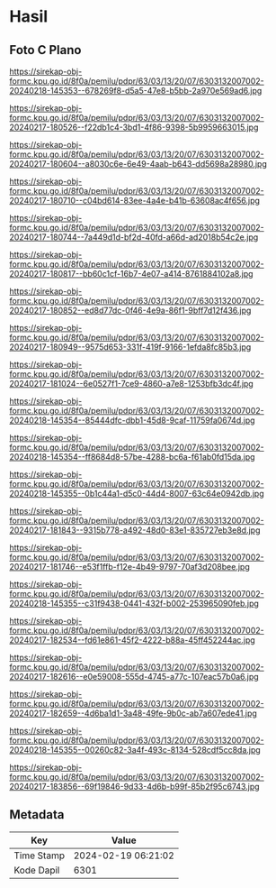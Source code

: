 # Hasil

## Foto C Plano

https://sirekap-obj-formc.kpu.go.id/8f0a/pemilu/pdpr/63/03/13/20/07/6303132007002-20240218-145353--678269f8-d5a5-47e8-b5bb-2a970e569ad6.jpg

https://sirekap-obj-formc.kpu.go.id/8f0a/pemilu/pdpr/63/03/13/20/07/6303132007002-20240217-180526--f22db1c4-3bd1-4f86-9398-5b9959663015.jpg

https://sirekap-obj-formc.kpu.go.id/8f0a/pemilu/pdpr/63/03/13/20/07/6303132007002-20240217-180604--a8030c6e-6e49-4aab-b643-dd5698a28980.jpg

https://sirekap-obj-formc.kpu.go.id/8f0a/pemilu/pdpr/63/03/13/20/07/6303132007002-20240217-180710--c04bd614-83ee-4a4e-b41b-63608ac4f656.jpg

https://sirekap-obj-formc.kpu.go.id/8f0a/pemilu/pdpr/63/03/13/20/07/6303132007002-20240217-180744--7a449d1d-bf2d-40fd-a66d-ad2018b54c2e.jpg

https://sirekap-obj-formc.kpu.go.id/8f0a/pemilu/pdpr/63/03/13/20/07/6303132007002-20240217-180817--bb60c1cf-16b7-4e07-a414-8761884102a8.jpg

https://sirekap-obj-formc.kpu.go.id/8f0a/pemilu/pdpr/63/03/13/20/07/6303132007002-20240217-180852--ed8d77dc-0f46-4e9a-86f1-9bff7d12f436.jpg

https://sirekap-obj-formc.kpu.go.id/8f0a/pemilu/pdpr/63/03/13/20/07/6303132007002-20240217-180949--9575d653-331f-419f-9166-1efda8fc85b3.jpg

https://sirekap-obj-formc.kpu.go.id/8f0a/pemilu/pdpr/63/03/13/20/07/6303132007002-20240217-181024--6e0527f1-7ce9-4860-a7e8-1253bfb3dc4f.jpg

https://sirekap-obj-formc.kpu.go.id/8f0a/pemilu/pdpr/63/03/13/20/07/6303132007002-20240218-145354--85444dfc-dbb1-45d8-9caf-11759fa0674d.jpg

https://sirekap-obj-formc.kpu.go.id/8f0a/pemilu/pdpr/63/03/13/20/07/6303132007002-20240218-145354--ff8684d8-57be-4288-bc6a-f61ab0fd15da.jpg

https://sirekap-obj-formc.kpu.go.id/8f0a/pemilu/pdpr/63/03/13/20/07/6303132007002-20240218-145355--0b1c44a1-d5c0-44d4-8007-63c64e0942db.jpg

https://sirekap-obj-formc.kpu.go.id/8f0a/pemilu/pdpr/63/03/13/20/07/6303132007002-20240217-181843--9315b778-a492-48d0-83e1-835727eb3e8d.jpg

https://sirekap-obj-formc.kpu.go.id/8f0a/pemilu/pdpr/63/03/13/20/07/6303132007002-20240217-181746--e53f1ffb-f12e-4b49-9797-70af3d208bee.jpg

https://sirekap-obj-formc.kpu.go.id/8f0a/pemilu/pdpr/63/03/13/20/07/6303132007002-20240218-145355--c31f9438-0441-432f-b002-253965090feb.jpg

https://sirekap-obj-formc.kpu.go.id/8f0a/pemilu/pdpr/63/03/13/20/07/6303132007002-20240217-182534--fd61e861-45f2-4222-b88a-45ff452244ac.jpg

https://sirekap-obj-formc.kpu.go.id/8f0a/pemilu/pdpr/63/03/13/20/07/6303132007002-20240217-182616--e0e59008-555d-4745-a77c-107eac57b0a6.jpg

https://sirekap-obj-formc.kpu.go.id/8f0a/pemilu/pdpr/63/03/13/20/07/6303132007002-20240217-182659--4d6ba1d1-3a48-49fe-9b0c-ab7a607ede41.jpg

https://sirekap-obj-formc.kpu.go.id/8f0a/pemilu/pdpr/63/03/13/20/07/6303132007002-20240218-145355--00260c82-3a4f-493c-8134-528cdf5cc8da.jpg

https://sirekap-obj-formc.kpu.go.id/8f0a/pemilu/pdpr/63/03/13/20/07/6303132007002-20240217-183856--69f19846-9d33-4d6b-b99f-85b2f95c6743.jpg


## Metadata

| Key        | Value               |
| ---------- | ------------------- |
| Time Stamp | 2024-02-19 06:21:02 |
| Kode Dapil | 6301                |




